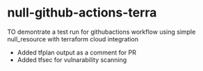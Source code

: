 # null-github-actions-terra

TO demontrate a test run for githubactions workflow using simple null_resource with terraform cloud integration

- Added tfplan output as a comment for PR
- Added tfsec for vulnarability scanning